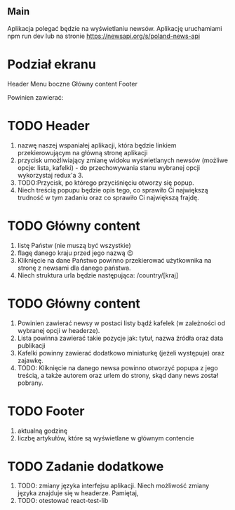 ## Main

Aplikacja polegać będzie na wyświetlaniu newsów.
Aplikację uruchamiami npm run dev lub na stronie
https://newsapi.org/s/poland-news-api
# Podział ekranu

Header
Menu boczne
Główny content
Footer

Powinien zawierać:

# TODO Header

1. nazwę naszej wspaniałej aplikacji, która będzie linkiem przekierowującym na główną stronę aplikacji
2. przycisk umożliwiający zmianę widoku wyświetlanych newsów (możliwe opcje: lista, kafelki) - do przechowywania stanu wybranej opcji wykorzystaj redux'a 3.
3. TODO:Przycisk, po którego przyciśnięciu otworzy się popup.
4. Niech treścią popupu będzie opis tego, co sprawiło Ci największą trudność w tym zadaniu oraz co sprawiło Ci największą frajdę.

# TODO Główny content

1. listę Państw (nie muszą być wszystkie)
2. flagę danego kraju przed jego nazwą 😉
3. Kliknięcie na dane Państwo powinno przekierować użytkownika na stronę z newsami dla danego państwa.
4. Niech struktura urla będzie następująca: /country/[kraj]

# TODO Główny content

1. Powinien zawierać newsy w postaci listy bądź kafelek (w zależności od wybranej opcji w headerze).
2. Lista powinna zawierać takie pozycje jak: tytuł, nazwa źródła oraz data publikacji
3. Kafelki powinny zawierać dodatkowo miniaturkę (jeżeli występuje) oraz zajawkę.
4. TODO: Kliknięcie na danego newsa powinno otworzyć popupa z jego treścią, a także autorem oraz urlem do strony, skąd dany news został pobrany.

# TODO Footer

1. aktualną godzinę
2. liczbę artykułów, które są wyświetlane w głównym contencie

# TODO Zadanie dodatkowe

1. TODO: zmiany języka interfejsu aplikacji. Niech możliwość zmiany języka znajduje się w headerze. Pamiętaj,
2. TODO: otestować react-test-lib
